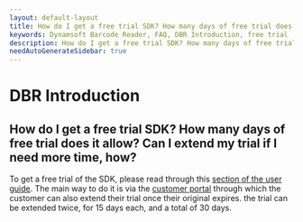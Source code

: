 ```yaml
---
layout: default-layout
title: How do I get a free trial SDK? How many days of free trial does it allow? Can I extend my trial if I need more time, how?
keywords: Dynamsoft Barcode Reader, FAQ, DBR Introduction, free trial
description: How do I get a free trial SDK? How many days of free trial does it allow? Can I extend my trial if I need more time, how?
needAutoGenerateSidebar: true
---
```


# DBR Introduction

## How do I get a free trial SDK? How many days of free trial does it allow? Can I extend my trial if I need more time, how?

To get a free trial of the SDK, please read through this [section of the user guide](https://www.dynamsoft.com/barcode-reader/programming/javascript/user-guide/?ver=latest#requesting-a-trial).
The main way to do it is via the [customer portal](https://www.dynamsoft.com/customer/license/trialLicense) through which the customer can also extend their trial once their original expires. the trial can be extended twice, for 15 days each, and a total of 30 days.
